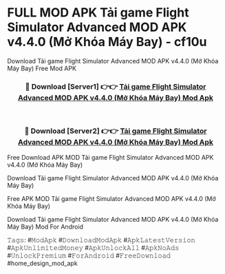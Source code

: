# FULL MOD APK Tải game Flight Simulator Advanced MOD APK v4.4.0 (Mở Khóa Máy Bay) - cf10u
Download Tải game Flight Simulator Advanced MOD APK v4.4.0 (Mở Khóa Máy Bay) Free Mod APK

<div align="center">
<h3>🔴 Download [Server1] 👉👉 <a href="https://apk-comot.site?title=Tải_game_Flight_Simulator_Advanced_MOD_APK_v4.4.0_(Mở_Khóa_Máy_Bay)">Tải game Flight Simulator Advanced MOD APK v4.4.0 (Mở Khóa Máy Bay) Mod Apk</a></h3><br>

<h3>🔴 Download [Server2] 👉👉 <a href="https://apk-comot.site?title=Tải_game_Flight_Simulator_Advanced_MOD_APK_v4.4.0_(Mở_Khóa_Máy_Bay)">Tải game Flight Simulator Advanced MOD APK v4.4.0 (Mở Khóa Máy Bay) Mod Apk</a></h3>
</div>


Free Download APK MOD Tải game Flight Simulator Advanced MOD APK v4.4.0 (Mở Khóa Máy Bay)

Download Tải game Flight Simulator Advanced MOD APK v4.4.0 (Mở Khóa Máy Bay) 

Free APK MOD Tải game Flight Simulator Advanced MOD APK v4.4.0 (Mở Khóa Máy Bay) 

Download Tải game Flight Simulator Advanced MOD APK v4.4.0 (Mở Khóa Máy Bay) Mod For Android

𝚃𝚊𝚐𝚜: #𝙼𝚘𝚍𝙰𝚙𝚔 #𝙳𝚘𝚠𝚗𝚕𝚘𝚊𝚍𝙼𝚘𝚍𝙰𝚙𝚔 #𝙰𝚙𝚔𝙻𝚊𝚝𝚎𝚜𝚝𝚅𝚎𝚛𝚜𝚒𝚘𝚗 #𝙰𝚙𝚔𝚄𝚗𝚕𝚒𝚖𝚒𝚝𝚎𝚍𝙼𝚘𝚗𝚎𝚢 #𝙰𝚙𝚔𝚄𝚗𝚕𝚘𝚌𝚔𝙰𝚕𝚕 #𝙰𝚙𝚔𝙽𝚘𝙰𝚍𝚜 #𝚄𝚗𝚕𝚘𝚌𝚔𝙿𝚛𝚎𝚖𝚒𝚞𝚖 #𝙵𝚘𝚛𝙰𝚗𝚍𝚛𝚘𝚒𝚍 #𝙵𝚛𝚎𝚎𝙳𝚘𝚠𝚗𝚕𝚘𝚊𝚍 #home_design_mod_apk